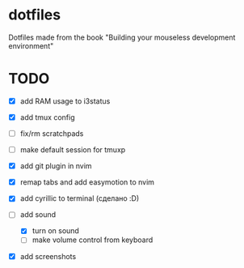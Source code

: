# dotfiles
Dotfiles made from the book "Building your mouseless development environment"

# TODO
- [x] add RAM usage to i3status
- [x] add tmux config
- [ ] fix/rm scratchpads
- [ ] make default session for tmuxp
- [x] add git plugin in nvim
- [x] remap tabs and add easymotion to nvim
- [x] add cyrillic to terminal (сделано :D)
- [ ] add sound
    - [x] turn on sound
    - [ ] make volume control from keyboard
- [x] add screenshots

